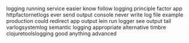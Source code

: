 logging running service easier know follow logging principle factor app httpfactornetlogs ever send output console never write log file example production could redirect app output lein run logger see output tail varlogsystemlog semantic logging appropriate alternative timbre clojuretoolslogging good anything advanced